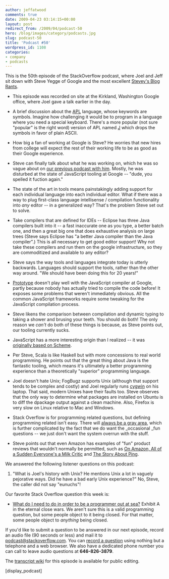 ```yaml
---
author: jeffatwood
comments: true
date: 2009-04-23 03:14:15+00:00
layout: post
redirect_from: /2009/04/podcast-50
hero: /blog/images/category/podcasts.jpg
slug: podcast-50
title: 'Podcast #50'
wordpress_id: 1108
categories:
- company
- podcasts
---
```



This is the 50th episode of the StackOverflow podcast, where Joel and Jeff sit down with Steve Yegge of Google and the most excellent [Stevey's Blog Rants](http://steve-yegge.blogspot.com/).






  * This episode was recorded on site at the Kirkland, Washington Google office, where Joel gave a talk earlier in the day.


  * A brief discussion about the [APL](http://en.wikipedia.org/wiki/APL_(programming_language)) language, whose keywords are symbols. Imagine how challenging it would be to program in a language where you need a special keyboard. There's a more popular (not sure "popular" is the right word) version of APL named [J](http://en.wikipedia.org/wiki/J_(programming_language)) which drops the symbols in favor of plain ASCII.


  * How big a fan of working at Google is Steve? He worries that new hires from college will expect the rest of their working life to be as good as their Google experience.


  * Steve can finally talk about what he was working on, which he was so vague about on [our previous podcast with him](http://blog.stackoverflow.com/2008/10/podcast-25/). Mostly, he was disturbed at the state of JavaScript tooling at Google -- "dude, you spelled it fuction again."


  * The state of the art in tools means painstakingly adding support for each individual language into each individual editor. What if there was a way to plug first-class language intellisense / compilation functionality into _any_ editor -- in a generalized way? That's the problem Steve set out to solve.


  * Take compilers that are defined for IDEs -- Eclipse has three Java compilers built into it -- a fast inaccurate one as you type, a better batch one, and then a great big one that does exhaustive analysis on large trees (Steve says Eclipse has "a better Java compiler than the Java compiler".) This is all necessary to get good editor support! Why not take these compilers and run them on the google infrastructure, so they are commoditized and available to any editor?


  * Steve says the way tools and languages integrate today is utterly backwards. Languages should support the tools, rather than the other way around. "We should have been doing this for 20 years!"  



  * [Prototype](http://www.prototypejs.org/) doesn't play well with the JavaScript compiler at Google, partly because nobody has actually tried to compile the code before! It exposes some problems that weren't immediately obvious. All the common JavaScript frameworks require some tweaking for the JavaScript compilation process.


  * Steve likens the comparison between compilation and dynamic typing to taking a shower and brusing your teeth. You should do both! The only reason we _can't_ do both of these things is because, as Steve points out, our tooling currently sucks.  



  * JavaScript has a more interesting origin than I realized -- it was [originally based on Scheme](http://en.wikipedia.org/wiki/JavaScript).


  * Per Steve, Scala is like Haskell but with more concessions to real world programming. He points out that the great thing about Java is the fantastic tooling, which means it's ultimately a better programming experience than a theoretically "superior" programming language.


  * Joel doesn't hate Unix; FogBugz supports Unix (although that support tends to be complex and costly) and Joel regularly runs [cygwin](http://www.cygwin.com/) on his laptop. That said, modern Unixes have their faults too. Steve observes that the only way to determine what packages are installed on Ubuntu is to diff the dpackage output against a clean machine. Also, Firefox is very slow on Linux relative to Mac and Windows.


  * Stack Overflow is for programming related questions, but defining programming related isn't easy. There will [always be a gray area](http://blog.stackoverflow.com/2009/04/the-stack-overflow-question-lifecycle/), which is further complicated by the fact that we do want the _occasional _fun questions -- we just don't want the system overrun with the stuff.


  * Steve points out that even Amazon has examples of "fun" product reviews that wouldn't normally be permitted, such as [On Amazon, All of a Sudden Everyone's a Milk Critic](http://www.nytimes.com/2006/08/09/technology/09milk.html?ex=1312776000&en=83840f92baf3863d&ei=5090&partner=rssuserland&emc=rss&pagewanted=all) and [The Story About Ping](http://www.amazon.com/Story-About-Ping-Marjorie-Flack/dp/0140502416).  





We answered the following listener questions on this podcast:






  1. "What is Joel's history with Unix? He mentions Unix a lot in vaguely pejorative ways. Did he have a bad early Unix experience?" No, Steve, the caller did not say "eunuchs"!  





Our favorite Stack Overflow question this week is:






  * [What do I need to do in order to be a programmer out at sea?](http://stackoverflow.com/questions/766935/what-do-i-need-to-do-in-order-to-be-a-programmer-out-at-sea) Exhibit A in the eternal close wars. We aren't sure this is a valid programming question, but some people object to it being closed. For that matter, some people object to _anything_ being closed.  






If you'd like to submit a question to be answered in our next episode, record an audio file (90 seconds or less) and mail it to [podcast@stackoverflow.com](mailto:podcast@stackoverflow.com). You can [record a question](http://blog.stackoverflow.com/index.php/2008/05/recording-podcast-questions-using-your-telephone/) using nothing but a telephone and a web browser. We also have a dedicated phone number you can call to leave audio questions at **646-826-3879**.






The [transcript wiki](https://stackoverflow.fogbugz.com/default.asp?W29043) for this episode is available for public editing.






[display_podcast]




